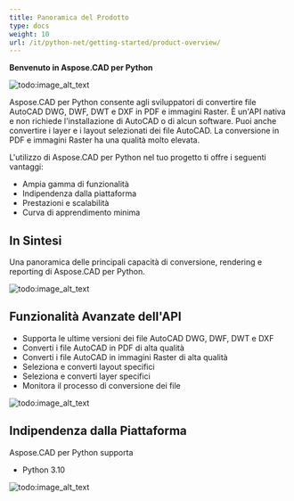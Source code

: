 ```yaml
---
title: Panoramica del Prodotto
type: docs
weight: 10
url: /it/python-net/getting-started/product-overview/
---
```


**Benvenuto in Aspose.CAD per Python**

![todo:image_alt_text](/cad/_assets/python-net/product-overview_1.png)

Aspose.CAD per Python consente agli sviluppatori di convertire file AutoCAD DWG, DWF, DWT e DXF in PDF e immagini Raster. È un'API nativa e non richiede l'installazione di AutoCAD o di alcun software. Puoi anche convertire i layer e i layout selezionati dei file AutoCAD. La conversione in PDF e immagini Raster ha una qualità molto elevata.

L'utilizzo di Aspose.CAD per Python nel tuo progetto ti offre i seguenti vantaggi:

- Ampia gamma di funzionalità
- Indipendenza dalla piattaforma
- Prestazioni e scalabilità
- Curva di apprendimento minima

## **In Sintesi**
Una panoramica delle principali capacità di conversione, rendering e reporting di Aspose.CAD per Python.

![todo:image_alt_text](/cad/_assets/python-net/product-overview_2.png)
## **Funzionalità Avanzate dell'API**
- Supporta le ultime versioni dei file AutoCAD DWG, DWF, DWT e DXF
- Converti i file AutoCAD in PDF di alta qualità
- Converti i file AutoCAD in immagini Raster di alta qualità
- Seleziona e converti layout specifici
- Seleziona e converti layer specifici
- Monitora il processo di conversione dei file

![todo:image_alt_text](/cad/_assets/python-net/product-overview_3.png)

## **Indipendenza dalla Piattaforma**
Aspose.CAD per Python supporta

- Python 3.10

![todo:image_alt_text](/cad/_assets/python-net/product-overview_4.png)
